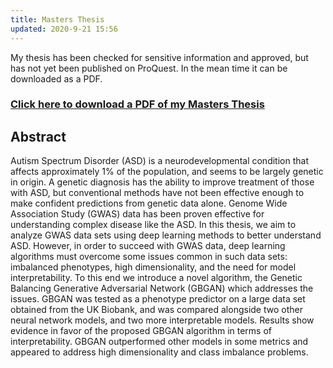 ```yaml
---
title: Masters Thesis
updated: 2020-9-21 15:56
---
```

My thesis has been checked for sensitive information and approved, but has not yet been published on ProQuest. In the mean time it can be downloaded as a PDF.

###  [Click here to download a PDF of my Masters Thesis](/download/asd_2020_thesis_rory_flynn.pdf)

## Abstract

Autism Spectrum Disorder (ASD) is a neurodevelopmental condition that affects approximately 1% of the population, and seems to be largely genetic in origin.
A genetic diagnosis has the ability to improve treatment of those with ASD, but conventional methods have not been effective enough to make confident predictions from genetic data alone.
Genome Wide Association Study (GWAS) data has been proven effective for understanding complex disease like the ASD.
In this thesis, we aim to analyze GWAS data sets using deep learning methods to better understand ASD.
However, in order to succeed with GWAS data, deep learning algorithms must overcome some issues common in such data sets: imbalanced phenotypes, high dimensionality, and the need for model interpretability.
To this end we introduce a novel algorithm, the Genetic Balancing Generative Adversarial Network (GBGAN) which addresses the issues.
GBGAN was tested as a phenotype predictor on a large data set obtained from the UK Biobank, and was compared alongside two other neural network models, and two more interpretable models.
Results show evidence in favor of the proposed GBGAN algorithm in terms of interpretability.
GBGAN outperformed other models in some metrics and appeared to address high dimensionality and class imbalance problems.


